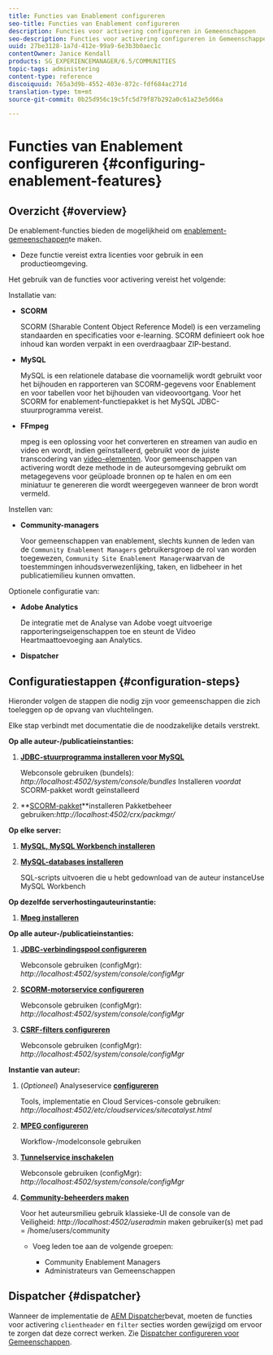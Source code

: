 ```yaml
---
title: Functies van Enablement configureren
seo-title: Functies van Enablement configureren
description: Functies voor activering configureren in Gemeenschappen
seo-description: Functies voor activering configureren in Gemeenschappen
uuid: 27be3128-1a7d-412e-99a9-6e3b3b0aec1c
contentOwner: Janice Kendall
products: SG_EXPERIENCEMANAGER/6.5/COMMUNITIES
topic-tags: administering
content-type: reference
discoiquuid: 765a3d9b-4552-403e-872c-fdf684ac271d
translation-type: tm+mt
source-git-commit: 0b25d956c19c5fc5d79f87b292a0c61a23e5d66a

---
```



# Functies van Enablement configureren {#configuring-enablement-features}

## Overzicht {#overview}

De enablement-functies bieden de mogelijkheid om [enablement-gemeenschappen](overview.md#enablement-community)te maken.

* Deze functie vereist extra licenties voor gebruik in een productieomgeving.

Het gebruik van de functies voor activering vereist het volgende:

Installatie van:

* **SCORM**

   SCORM (Sharable Content Object Reference Model) is een verzameling standaarden en specificaties voor e-learning. SCORM definieert ook hoe inhoud kan worden verpakt in een overdraagbaar ZIP-bestand.

* **MySQL**

   MySQL is een relationele database die voornamelijk wordt gebruikt voor het bijhouden en rapporteren van SCORM-gegevens voor Enablement en voor tabellen voor het bijhouden van videovoortgang. Voor het SCORM for enablement-functiepakket is het MySQL JDBC-stuurprogramma vereist.

* **FFmpeg**

   mpeg is een oplossing voor het converteren en streamen van audio en video en wordt, indien geïnstalleerd, gebruikt voor de juiste transcodering van [video-elementen](../../help/sites-authoring/default-components-foundation.md#video). Voor gemeenschappen van activering wordt deze methode in de auteursomgeving gebruikt om metagegevens voor geüploade bronnen op te halen en om een miniatuur te genereren die wordt weergegeven wanneer de bron wordt vermeld.

Instellen van:

* **Community-managers**

   Voor gemeenschappen van enablement, slechts kunnen de leden van de `Community Enablement Managers` gebruikersgroep de rol van worden toegewezen, `Community Site Enablement Manager`waarvan de toestemmingen inhoudsverwezenlijking, taken, en lidbeheer in het publicatiemilieu kunnen omvatten.

Optionele configuratie van:

* **Adobe Analytics**

   De integratie met de Analyse van Adobe voegt uitvoerige rapporteringseigenschappen toe en steunt de Video Heartmaattoevoeging aan Analytics.

* **Dispatcher**

## Configuratiestappen {#configuration-steps}

Hieronder volgen de stappen die nodig zijn voor gemeenschappen die zich toeleggen op de opvang van vluchtelingen.

Elke stap verbindt met documentatie die de noodzakelijke details verstrekt.

**Op alle auteur-/publicatieinstanties:**

1. **[JDBC-stuurprogramma installeren voor MySQL](deploy-communities.md#jdbc-driver-for-mysql)**

   Webconsole gebruiken (bundels): *http://localhost:4502/system/console/bundles* Installeren *voordat* SCORM-pakket wordt geïnstalleerd

1. **[SCORM-pakket](deploy-communities.md#scorm-package)**installeren Pakketbeheer gebruiken:*http://localhost:4502/crx/packmgr/*

**Op elke server:**

1. **[MySQL, MySQL Workbench installeren](mysql.md)**

1. **[MySQL-databases installeren](mysql.md#database-setup)**

   SQL-scripts uitvoeren die u hebt gedownload van de auteur instanceUse MySQL Workbench

**Op dezelfde serverhostingauteurinstantie:**

1. **[Mpeg installeren](ffmpeg.md)**

**Op alle auteur-/publicatieinstanties:**

1. **[JDBC-verbindingspool configureren](mysql.md#configure-jdbc-connections)**

   Webconsole gebruiken (configMgr): *http://localhost:4502/system/console/configMgr*

1. **[SCORM-motorservice configureren](mysql.md#aem-communities-scormengine-service)**

   Webconsole gebruiken (configMgr): *http://localhost:4502/system/console/configMgr*

1. **[CSRF-filters configureren](mysql.md#adobe-granite-csrf-filter)**

   Webconsole gebruiken (configMgr): *http://localhost:4502/system/console/configMgr*

**Instantie van auteur:**

1. (*Optioneel*) Analyseservice **[configureren](analytics.md)**

   Tools, implementatie en Cloud Services-console gebruiken: *http://localhost:4502/etc/cloudservices/sitecatalyst.html*

1. **[MPEG configureren](ffmpeg.md#configure-ffmpeg-transcoding-service)**

   Workflow-/modelconsole gebruiken

1. **[Tunnelservice inschakelen](deploy-communities.md#tunnel-service-on-author)**

   Webconsole gebruiken (configMgr): *http://localhost:4502/system/console/configMgr*

1. **[Community-beheerders maken](users.md#creating-community-members)**

   Voor het auteursmilieu gebruik klassieke-UI de console van de Veiligheid: *http://localhost:4502/useradmin* maken gebruiker(s) met pad = /home/users/community

   * Voeg leden toe aan de volgende groepen:

      * Community Enablement Managers
      * Administrateurs van Gemeenschappen

## Dispatcher {#dispatcher}

Wanneer de implementatie de [AEM Dispatcher](https://helpx.adobe.com/experience-manager/dispatcher/using/dispatcher.html)bevat, moeten de functies voor activering `clientheader` en `filter` secties worden gewijzigd om ervoor te zorgen dat deze correct werken. Zie [Dispatcher configureren voor Gemeenschappen](dispatcher.md#enablement).
